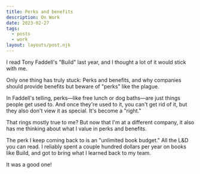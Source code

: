 ```yaml
---
title: Perks and benefits
description: On Work
date: 2023-02-27
tags:
  - posts
  - work
layout: layouts/post.njk
---
```


I read Tony Faddell's "Build" last year, and I thought a lot of it would stick with me.

Only one thing has truly stuck: Perks and benefits, and why companies should provide benefits but beware of "perks" like the plague.

In Faddell's telling, perks—like free lunch or dog baths—are just things people get used to. And once they're used to it, you can't get rid of it, but they also don't view it as special. It's become a "right."

That rings mostly true to me? But now that I'm at a different company, it also has me thinking about what I value in perks and benefits.

The perk I keep coming back to is an "unlimited book budget." All the L&D you can read. I reliably spent a couple hundred dollars per year on books like Build, and got to bring what I learned back to my team.

It was a good one!